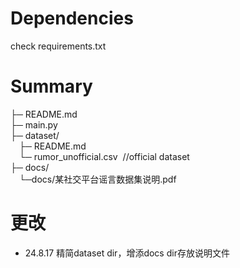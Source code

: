 # Dependencies
check requirements.txt
# Summary
├─ README.md \
├─ main.py \
├─ dataset/ \
&emsp;├─ README.md \
&emsp;└─ rumor_unofficial.csv  &nbsp;//official dataset \
├─ docs/ \
&emsp;└─docs/某社交平台谣言数据集说明.pdf
# 更改
 - 24.8.17 精简dataset dir，增添docs dir存放说明文件